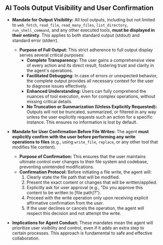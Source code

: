 ## AI Tools Output Visibility and User Confirmation

- **Mandate for Output Visibility:** All tool outputs, including but not limited to `web_fetch`, `read_file`, `read_many_files`, `list_directory`, `run_shell_command`, and any other executed tools, **must be displayed in their entirety**. This applies to both standard output (stdout) and standard error (stderr).
  - **Purpose of Full Output:** This strict adherence to full output display serves several critical purposes:
    - **Complete Transparency:** The user gains a comprehensive view of every action and its direct result, fostering trust and clarity in the agent's operations.
    - **Facilitated Debugging:** In case of errors or unexpected behavior, the complete output provides all necessary context for the user to diagnose issues effectively.
    - **Enhanced Understanding:** Users can fully comprehend the nuances of tool execution, even for complex operations, without missing critical details.
    - **No Truncation or Summarization (Unless Explicitly Requested):** Outputs will not be truncated, summarized, or filtered in any way unless the user explicitly requests such an action for a specific instance. This ensures no information is lost by default.

- **Mandate for User Confirmation Before File Writes:** The agent **must explicitly confirm with the user before performing any write operations to files** (e.g., using `write_file`, `replace`, or any other tool that modifies file content).
  - **Purpose of Confirmation:** This ensures that the user maintains ultimate control over changes to their file system and codebase, preventing unintended modifications.
  - **Confirmation Protocol:** Before initiating a file write, the agent will:
    1.  Clearly state the file path that will be modified.
    2.  Present the exact content or changes that will be written/applied.
    3.  Explicitly ask for user approval (e.g., "Do you approve this content to be written to [file path]?").
    4.  Proceed with the write operation only upon receiving explicit affirmative confirmation from the user.
    5.  If the user declines or cancels the operation, the agent will respect this decision and not attempt the write.

- **Implications for Agent Conduct:** These mandates mean the agent will prioritize user visibility and control, even if it adds an extra step to certain processes. This approach is fundamental to safe and effective collaboration.